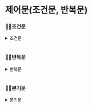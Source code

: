 # 제어문(조건문, 반복문)

### 🙅🏻조건문

<details>
<summary>조건문</summary>

> 📢 프로그램 수행 흐름을 바꾸는 역할을 하는 제어문 중 하나로 조건에 따라 다른 문장이 수행되도록 함

<br>

- 🙅🏻조건문의 종류
    - if문
    
    ```java
    if(조건식1) { 
              수행될 문장; 
    } else if(조건식2) { 
              수행될 문장;
    } else if(조건식3) { 
              수행될 문장; 
    } else { 
              수행될 문장;
    }
    ```

    - switch문
    
    ```java
    switch(변수||값) { 
        case 값1: 
                수행될 문장; 
                break; 
        case 값2:
                수행될 문장;
                break;
        default:
                수행될 문장;
        }
    ```

    - if문

    ```java
    if(조건식) {
        ⓐ     `조건식의 결과 값이 true면 ⓐ 안의 내용 실행`
    }          `false면 실행하지 않음`
    ```

    - if~elas문

    ```java
    if(조건식) {
        ⓐ      `조건식의 결과 값이 true면 ⓐ 안의 내용실행`
    } else {
        ⓑ      `false면 ⓑ 안의 내용 실행`
    }
    ```

    - if~else if~else

    ```java
    if(조건식1) {
        ⓐ       `조건식1의 결과 값이 true면 ⓐ 안의 내용 실행`                         
    } else if(조건식2){
        ⓑ       `조건식2의 결과 값이 true면 ⓑ 안의 내용 실행`
    } else {
        ⓒ       `모두 false면 ⓒ 안의 내용 실행`
    }
    ```

    - 중첩 if

    ```java
    if (조건식1) {
        if (조건식2) {
            if (조건식3) {
                    수행될 문장;
            } else if (조건식4) {
                    수행될 문장;
            } else {
                    수행될 문장;
            }
        } else {
                    수행될 문장;
        }
    } else if (조건식5) {
            수행될 문장;
    } else {
            수행될 문장;
    }
    ```

    - switch문
        - 조건식 하나로 많은 경우의 수를 처리할 때 사용
        - 이때 조건식의 결과는 정수 또는 문자, 문자열
        - 조건식의 결과 값과 일치하는 case문으로 이동
        default문은 일치하는 case문이 없을 때 수행(= else)
        
    ```java
    switch(num % 5) {
    case 1:
            team = "1조";
            break;
    case 2:
            team = "2조";
            break;
    case 3:
            team = "3조";
            break;
    case 4:
            team = "4조";
            break;
    default:
            team = "다시";
    }
    ```
</details>

<br>  

### 🙅🏻반복문

<details>
<summary>반복문</summary>

> 📢 프로그램 수행 흐름을 바꾸는 역할을 하는 제어문 중 하나로 특정 문장들을 반복해서 수행하도록 함

</aside>

- 반복문의 종류
    - for문
    
    ```java
    for(초기식; 조건식; 증감식) {
              수행될 문장;
    }
    ```
    
    - while문
    
    ```java
    while(조건식) {
              수행될 문장;
              [증감식 or 분기문];
    }
    ```
    
<br>

### 🙅🏻for문

```java
for(초기식; 조건식; 증감식) {
          수행될 문장;
}
```

- 중첩 반복문

```java
for(초기값1; 조건식1; 증감식1) {
          수행될 문장1;
          for(초기값2; 조건식2; 증감식2) {
                    수행될 문장2;
          }
          수행될 문장3;
}
```

### 🙅🏻while문

```java
while(조건식) {
          수행될 문장;
          [증감식 or 분기문];
}
```

- do ~ while
    - do 안의 내용 먼저 실행
    조건식 확인 후 true면 문장 수행, false면 종료
    while 뒤에 ; 꼭 필요

```java
do {
          수행될 문장;
          [증감식 or 분기문];
} while(조건식);
```
</details>

<br>

### 🙅🏻분기문

<details>
<summary>분기문</summary>

### 🙅🏻break

- 반복문에서는 break문 자신이 포함된 가장 가까운 반복문을 빠져나가는 구문

### 🙅🏻continue

- 반복문 내에서만 사용 가능
- 반복문 실행 시 continue 아래 부분은 실행하지 않고 반복문 다시 실행
- for문의 경우 증감식으로 이동, while(do~while)문의 경우 조건식으로 이동
- 전체 반복 중에 특정 조건을 만족하는 경우를 제외하고자 할 때 유용
</details>
